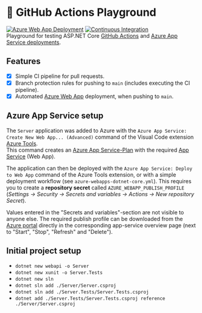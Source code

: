# :wrench: GitHub Actions Playground
[![Azure Web App Deployment](https://github.com/philipp-meier/GitHubActionsPlayground/actions/workflows/azure-webapps-dotnet-core.yml/badge.svg?branch=main)](https://github.com/philipp-meier/GitHubActionsPlayground/actions/workflows/azure-webapps-dotnet-core.yml)
[![Continuous Integration](https://github.com/philipp-meier/GitHubActionsPlayground/actions/workflows/dotnet.yml/badge.svg)](https://github.com/philipp-meier/GitHubActionsPlayground/actions/workflows/dotnet.yml)  
Playground for testing ASP.NET Core [GitHub Actions](https://docs.github.com/en/actions) and [Azure App Service deployments](https://learn.microsoft.com/en-us/azure/app-service/deploy-github-actions).

## Features
- [x] Simple CI pipeline for pull requests.
- [x] Branch protection rules for pushing to `main` (includes executing the CI pipeline).
- [x] Automated [Azure Web App](https://azure.microsoft.com/en-us/products/app-service/web/) deployment, when pushing to `main`.

## Azure App Service setup
The `Server` application was added to Azure with the `Azure App Service: Create New Web App... (Advanced)` command of the Visual Code extension [Azure Tools](https://marketplace.visualstudio.com/items?itemName=ms-vscode.vscode-node-azure-pack).  
This command creates an [Azure App Service-Plan](https://learn.microsoft.com/en-us/azure/app-service/overview-hosting-plans) with the required [App Service](https://azure.microsoft.com/en-us/products/app-service/) (Web App).  

The application can then be deployed with the `Azure App Service: Deploy to Web App` command of the Azure Tools extension, or with a simple deployment workflow (see `azure-webapps-dotnet-core.yml`). This requires you to create a **repository secret** called `AZURE_WEBAPP_PUBLISH_PROFILE` (*Settings -> Security -> Secrets and variables -> Actions -> New repository Secret*).

Values entered in the "Secrets and variables"-section are not visible to anyone else. The required publish profile can be downloaded from the [Azure portal](https://portal.azure.com/) directly in the corresponding app-service overview page (next to "Start", "Stop", "Refresh" and "Delete").

## Initial project setup
- `dotnet new webapi -o Server`
- `dotnet new xunit -o Server.Tests`
- `dotnet new sln`
- `dotnet sln add ./Server/Server.csproj`
- `dotnet sln add ./Server.Tests/Server.Tests.csproj`
- `dotnet add ./Server.Tests/Server.Tests.csproj reference ./Server/Server.csproj`